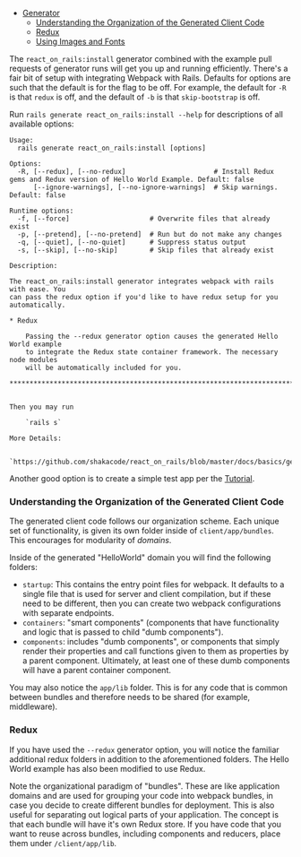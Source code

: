 - [Generator](#generator)
  - [Understanding the Organization of the Generated Client Code](#understanding-the-organization-of-the-generated-client-code)
  - [Redux](#redux)
  - [Using Images and Fonts](#using-images-and-fonts)

The `react_on_rails:install` generator combined with the example pull requests of generator runs will get you up and running efficiently. There's a fair bit of setup with integrating Webpack with Rails. Defaults for options are such that the default is for the flag to be off. For example, the default for `-R` is that `redux` is off, and the default of `-b` is that `skip-bootstrap` is off.

Run `rails generate react_on_rails:install --help` for descriptions of all available options:

```
Usage:
  rails generate react_on_rails:install [options]

Options:
  -R, [--redux], [--no-redux]                      # Install Redux gems and Redux version of Hello World Example. Default: false
      [--ignore-warnings], [--no-ignore-warnings]  # Skip warnings. Default: false

Runtime options:
  -f, [--force]                    # Overwrite files that already exist
  -p, [--pretend], [--no-pretend]  # Run but do not make any changes
  -q, [--quiet], [--no-quiet]      # Suppress status output
  -s, [--skip], [--no-skip]        # Skip files that already exist

Description:

The react_on_rails:install generator integrates webpack with rails with ease. You
can pass the redux option if you'd like to have redux setup for you automatically.

* Redux

    Passing the --redux generator option causes the generated Hello World example
    to integrate the Redux state container framework. The necessary node modules
    will be automatically included for you.

*******************************************************************************


Then you may run

    `rails s`

More Details:

    `https://github.com/shakacode/react_on_rails/blob/master/docs/basics/generator.md`
```

Another good option is to create a simple test app per the [Tutorial](../tutorial.md).

### Understanding the Organization of the Generated Client Code
The generated client code follows our organization scheme. Each unique set of functionality, is given its own folder inside of `client/app/bundles`. This encourages for modularity of *domains*.

Inside of the generated "HelloWorld" domain you will find the following folders:

+  `startup`: This contains the entry point files for webpack. It defaults to a single file that is used for server and client compilation, but if these need to be different, then you can create two webpack configurations with separate endpoints.
+ `containers`: "smart components" (components that have functionality and logic that is passed to child "dumb components").
+ `components`: includes "dumb components", or components that simply render their properties and call functions given to them as properties by a parent component. Ultimately, at least one of these dumb components will have a parent container component.

You may also notice the `app/lib` folder. This is for any code that is common between bundles and therefore needs to be shared (for example, middleware).

### Redux
If you have used the `--redux` generator option, you will notice the familiar additional redux folders in addition to the aforementioned folders. The Hello World example has also been modified to use Redux.

Note the organizational paradigm of "bundles". These are like application domains and are used for grouping your code into webpack bundles, in case you decide to create different bundles for deployment. This is also useful for separating out logical parts of your application. The concept is that each bundle will have it's own Redux store. If you have code that you want to reuse across bundles, including components and reducers, place them under `/client/app/lib`.

